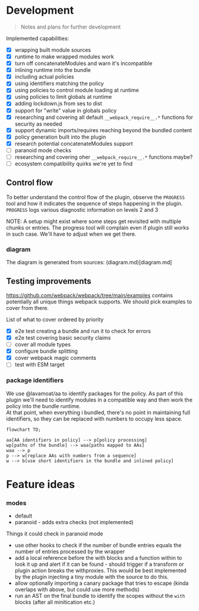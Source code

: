 # Development

> Notes and plans for further development

Implemented capabilities:

- [x] wrapping built module sources
- [x] runtime to make wrapped modules work
- [x] turn off concatenateModules and warn it's incompatible
- [x] inlining runtime into the bundle
- [x] including actual policies
- [x] using identifiers matching the policy
- [x] using policies to control module loading at runtime
- [x] using policies to limit globals at runtime
- [x] adding lockdown.js from ses to dist
- [x] support for "write" value in globals policy
- [x] researching and covering all default `__webpack_require__.*` functions for security as needed
- [x] support dynamic imports/requires reaching beyond the bundled content
- [x] policy generation built into the plugin
- [x] research potential concatenateModules support
- [ ] paranoid mode checks
- [ ] researching and covering oher `__webpack_require__.*` functions maybe?
- [ ] ecosystem compatibility quirks we're yet to find

## Control flow

To better understand the control flow of the plugin, observe the `PROGRESS` tool and how it indicates the sequence of steps happening in the plugin.
`PROGRESS` logs various diagnostic information on levels 2 and 3

NOTE: A setup might exist where some steps get revisited with multiple chunks or entries. The progress tool will complain even if plugin still works in such case. We'll have to adjust when we get there.

### diagram

The diagram is generated from sources: (diagram.md)[diagram.md]

## Testing improvements

https://github.com/webpack/webpack/tree/main/examples contains potentially all unique things webpack supports. We should pick examples to cover from there.

List of what to cover ordered by priority

- [x] e2e test creating a bundle and run it to check for errors
- [x] e2e test covering basic security claims
- [ ] cover all module types
- [x] configure bundle splitting
- [x] cover webpack magic comments
- [ ] test with ESM target

### package identifiers

We use @lavamoat/aa to identify packages for the policy.
As part of this plugin we'll need to identify modules in a compatible way and then work the policy into the bundle runtime.  
At that point, when everything i bundled, there's no point in maintaining full identifiers, so they can be replaced with numbers to occupy less space.

```mermaid
flowchart TD;

aa[AA identifiers in policy] --> p[policy processing]
wp[paths of the bundle] --> waa[paths mapped to AAs]
waa --> p
p --> w[replace AAs with numbers from a sequence]
w --> b[use short identifiers in the bundle and inlined policy]

```

# Feature ideas

### modes

- default
- paranoid - adds extra checks (not implemented)

Things it could check in paranoid mode

- use other hooks to check if the number of bundle entries equals the number of entries processed by the wrapper
- add a local reference before the with blocks and a function within to look it up and alert if it can be found - should trigger if a transform or plugin action breaks the withproxies. This would be best implemented by the plugin injecting a tiny module with the source to do this.
- allow optionally importing a canary package that tries to escape (kinda overlaps with above, but could use more methods)
- run an AST on the final bundle to identify the scopes without the `with` blocks (after all minitication etc.)
